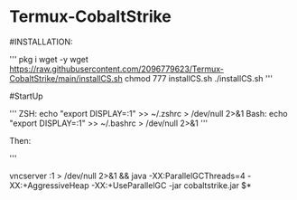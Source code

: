 # Termux-CobaltStrike



#INSTALLATION:




'''
pkg i wget -y
wget https://raw.githubusercontent.com/2096779623/Termux-CobaltStrike/main/installCS.sh
chmod 777 installCS.sh
./installCS.sh
'''


#StartUp



'''
ZSH:
echo "export DISPLAY=:1" >> ~/.zshrc > /dev/null 2>&1 
Bash:
echo "export DISPLAY=:1" >> ~/.bashrc > /dev/null 2>&1
'''


Then:




'''



vncserver :1 > /dev/null 2>&1 && java -XX:ParallelGCThreads=4 -XX:+AggressiveHeap -XX:+UseParallelGC -jar cobaltstrike.jar $*

